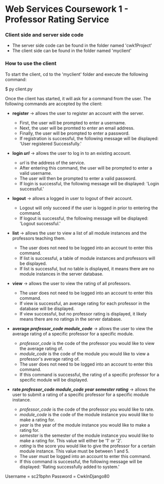 # Web Services Coursework 1 - Professor Rating Service

### Client side and server side code
- The server side code can be found in the folder named 'cwk1Project'
- The client side can be found in the folder named 'myclient'

### How to use the client
To start the client, cd to the 'myclient' folder and execute the following command:

  $  py client.py

Once the client has started, it will ask for a command from the user. The following commands are accepted by the client:
-  **register** -> allows the user to register an account with the server.
    - First, the user will be prompted to enter a username.
    - Next, the user will be promted to enter an email address.
    - Finally, the user will be prompted to enter a password.
    - If registration is successful, the following message will be displayed: 'User registered Successfully.'

 - **login *_url_*** -> allows the user to log in to an existing account.
    - *_url_* is the address of the service.
    - After entering this command, the user will be prompted to enter a valid username.
    - The user will then be prompted to enter a valid password.
    - If login is successful, the following message will be displayed: 'Login successful.'

- **logout** -> allows a logged in user to logout of their account.
    - Logout will only succeed if the user is logged in prior to entering the command.
    - If logout is successful, the following message will be displayed: 'Logout successful.'

- **list** -> allows the user to view a list of all module instances and the professors teaching them.
    - The user does not need to be logged into an account to enter this command.
    - If list is successful, a table of module instances and professors will be displayed.
    - If list is successful, but no table is displayed, it means there are no module instances in the server database.
 
- **view** -> allows the user to view the rating of all professors.
    - The user does not need to be logged into an account to enter this command.
    - If view is successful, an average rating for each professor in the database will be displayed.
    - If view successful, but no professor rating is displayed, it likely means there are no ratings in the server database.
 
- **average *_professor_code_* *_module_code_*** -> allows the user to view the average rating of a specific professor for a specific module.
    - *_professor_code_* is the code of the professor you would like to view the average rating of.
    - *_module_code_* is the code of the module you would like to view a professor's average rating of.
    - The user does not need to be logged into an account to enter this command.
    - If this command is successful, the rating of a specific professor for a specific module will be displayed.
 
- **rate *_professor_code_* *_module_code_* *_year_* *_semester_* *_rating_*** -> allows the user to submit a rating of a specific professor for a specific module instance.
    - *_professor_code_* is the code of the professor you would like to rate.
    - *_module_code_* is the code of the module instance you would like to make a rating for.
    - *_year_* is the year of the module instance you would like to make a rating for.
    - *_semester_* is the semester of the module instance you would like to make a rating for. This value will either be '1' or '2'.
    - *_rating_* is the score you would like to give the professor for a certain module instance. This value must be between 1 and 5.
    - The user must be logged into an account to enter this command.
    - If this command is successful, the following message will be displayed: 'Rating successfully added to system.'





Username = sc21bphn
Password = CwkInDjango80
